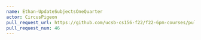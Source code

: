 ```yaml
---
name: Ethan-UpdateSubjectsOneQuarter
actor: CircusPigeon
pull_request_url: https://github.com/ucsb-cs156-f22/f22-6pm-courses/pull/46
pull_request_num: 46
---
```

